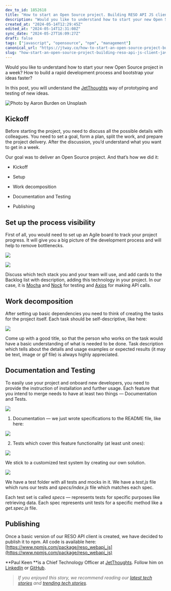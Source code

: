 ```yaml
---
dev_to_id: 1852618
title: "How to start an Open Source project. Building RESO API JS client"
description: "Would you like to understand how to start your new Open Source project in a week? How to build a..."
created_at: "2024-05-14T12:29:45Z"
edited_at: "2024-05-14T12:31:08Z"
sync_date: "2024-05-27T16:09:27Z"
draft: false
tags: ["javascript", "opensource", "npm", "management"]
canonical_url: "https://jtway.co/how-to-start-an-open-source-project-building-reso-api-js-client-cee7a4cfc951"
slug: "how-start-an-open-source-project-building-reso-api-js-client-javascript-opensource"
---
```

Would you like to understand how to start your new Open Source project in a week? How to build a rapid development process and bootstrap your ideas faster?

In this post, you will understand the [JetThoughts](https://www.jetthoughts.com/) way of prototyping and testing of new ideas.

![Photo by [Aaron Burden](https://unsplash.com/@aaronburden?utm_source=medium&utm_medium=referral) on [Unsplash](https://unsplash.com?utm_source=medium&utm_medium=referral)](https://cdn-images-1.medium.com/max/9184/0*Ks3HSuemzHYlLJ4P)

## Kickoff

Before starting the project, you need to discuss all the possible details with colleagues. You need to set a goal, form a plan, split the work, and prepare the project delivery. After the discussion, you’d understand what you want to get in a week.

Our goal was to deliver an Open Source project. And that’s how we did it:

* Kickoff

* Setup

* Work decomposition

* Documentation and Testing

* Publishing

## Set up the process visibility

First of all, you would need to set up an Agile board to track your project progress. It will give you a big picture of the development process and will help to remove bottlenecks.

![](https://cdn-images-1.medium.com/max/2000/1*uaPECnQn6q8TNwKOC0YHkw.png)

![](https://cdn-images-1.medium.com/max/2258/1*dnD3Px2kMMI_R7cnKnxu8w.png)

Discuss which tech stack you and your team will use, and add cards to the Backlog list with description, adding this technology in your project. In our case, it is [Mocha](https://mochajs.org/) and [Nock](https://github.com/nock/nock) for testing and [Axios](https://github.com/axios/axios) for making API calls.

## Work decomposition

After setting up basic dependencies you need to think of creating the tasks for the project itself. Each task should be self-descriptive, like here:

![](https://cdn-images-1.medium.com/max/2000/1*Xo1UOVTebm6yN2Z_SUzISg.png)

Come up with a good title, so that the person who works on the task would have a basic understanding of what is needed to be done. Task description which tells about the details and usage examples or expected results (it may be text, image or gif file) is always highly appreciated.

## Documentation and Testing

To easily use your project and onboard new developers, you need to provide the instruction of installation and further usage. Each feature that you intend to merge needs to have at least two things — Documentation and Tests.

![](https://cdn-images-1.medium.com/max/2000/1*KwpLfCXgF4v_nkJT2H2YZw.png)

 1. Documentation — we just wrote specifications to the README file, like here:

![](https://cdn-images-1.medium.com/max/2000/1*uzIL83Lrtfx4DYDLt91ZFw.png)

2. Tests which cover this feature functionality (at least unit ones):

![](https://cdn-images-1.medium.com/max/2000/1*V-CKJkqqklIqRPujxJzDLg.png)

We stick to a customized test system by creating our own solution.

![](https://cdn-images-1.medium.com/max/2000/1*bXCXaeaW8w0d7bWvltnjKw.png)

We have a test folder with all tests and mocks in it.
We have a *test.js* file which runs our tests and *specs/index.js* file which matches each spec.

Each test set is called *specs* — represents tests for specific purposes like retrieving data. Each spec represents unit tests for a specific method like a *get.spec.js* file.

## Publishing

Once a basic version of our RESO API client is created, we have decided to publish it to npm. All code is available here: [https://www.npmjs.com/package/reso_webapi_js](https://www.npmjs.com/package/reso_webapi_js)

**Paul Keen **is a Chief Technology Officer at [JetThoughts](https://www.jetthoughts.com/). Follow him on[ ](https://twitter.com/ChrisKeathley)[LinkedIn](https://www.linkedin.com/in/paul-keen/) or [GitHub](https://github.com/pftg).
>  *If you enjoyed this story, we recommend reading our [latest tech stories](https://jtway.co/latest) and [trending tech stories](https://jtway.co/trending).*
